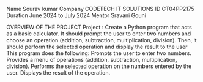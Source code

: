 Name  Sourav kumar
Company  CODETECH IT SOLUTIONS
ID  CT04PP2175
Duration  June 2024 to July 2024
Mentor Sravani Gouni

OVERVIEW OF THE PROJECT
Project : Create a Python program that acts as a basic calculator. It should prompt the user to
enter two numbers and choose an operation (addition, subtraction, multiplication,
division). Then, it should perform the selected operation and display the result to the
user
This program does the following:
Prompts the user to enter two numbers.
Provides a menu of operations (addition, subtraction, multiplication, division).
Performs the selected operation on the numbers entered by the user.
Displays the result of the operation.
